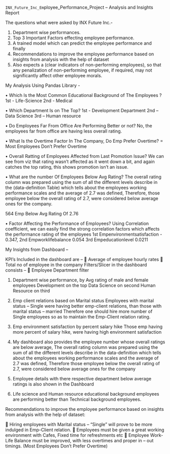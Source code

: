 `INX_Future_Inc_Em`ployee_Performance_Project – Analysis and Insights Report


The questions what were asked by INX Future Inc.- 
1) Department wise performances. 
2) Top 3 Important Factors effecting employee performance.
3) A trained model which can predict the employee performance and finally
4) Recommendations to improve the employee performance based on insights from analysis with the help of dataset
5) Also expects a (clear indicators of non-performing employees), so that any penalization of non-performing employee, if required, may not significantly affect other employee morals.


My Analysis Using Pandas Library - 

•	Which Is the Most Common Educational Background of The Employees ? 
1st - Life-Science 
2nd - Medical

•	Which Department Is on The Top? 
1st - Development Department
2nd – Data Science
3rd – Human resource

•	Do Employees Far From Office Are Performing Better or not?
No, the employees far from office are having less overall rating.

•	What Is the Overtime Factor In The Company, Do Emp Prefer Overtime? = Most Employees Don’t Prefer Overtime

•	Overall Ratting of Employees Affected from Last Promotion Issue?
We can see from viz that rating wasn’t affected as it went down a bit, and again catches the top rating, this shows promotion isn’t an issue.

•	 What are the number Of Employees Below Avg Rating? 
The overall rating column was prepared using the sum of all the different levels describe in the (data-definition Table) which tells about the employees working performance scales and the average of 2.7 was defined,
Therefore, those employee below the overall rating of 2.7, were considered below average ones for the company.

564 Emp Below Avg Rating Of 2.76

•	Factor Affecting the Performance of Employees? 
Using Correlation coefficient, we can easily find the strong correlation factors which affects the performance rating of the employees
1st Empenvironmentsatisfaction - 0.347, 
2nd Empworklifebalance 0.054 
3rd Empeducationlevel 0.0211


My Insights from Dashboard – 

KPI’s Included in the dashboard are – 
	Average of employee hourly rates
	Total no of employee in the company
Filters/Slicer in the dashboard consists – 
	Employee Department filter



1.	Department wise performance, by Avg rating of male and female employees
Development on the top
Data Science on second
Human Resource on third
2.	Emp client relations based on Marital status
Employees with marital status – Single were having better emp-client relations, than those with marital status – married
Therefore one should hire more number of Single employees so as to maintain the Emp-Client relation rating.
3.	Emp environment satisfaction by percent salary hike
Those emp having more percent of salary hike, were having high environment satisfaction
4.	My dashboard also provides the employee number whose overall ratings are below average,
The overall rating column was prepared using the sum of all the different levels describe in the data-definition which tells about the employees working performance scales and the average of 2.7 was defined,
Therefore those employee below the overall rating of 2.7, were considered below average ones for the company

5.	Employee details with there respective department below average ratings is also shown in the Dashboard

6.	Life science and Human resource educational background employees are performing better than Technical background employees.


Recommendations to improve the employee performance based on insights from analysis with the help of dataset:

	Hiring employees with Marital status – “Single” will prove to be more indulged in Emp-Client relation.
	Employees must be given a great working environment with Cafes, Fixed time for refreshments etc
	Employee Work-Life Balance must be improved, with less overtimes and proper in – out timings. (Most Employees Don’t Prefer Overtime)

